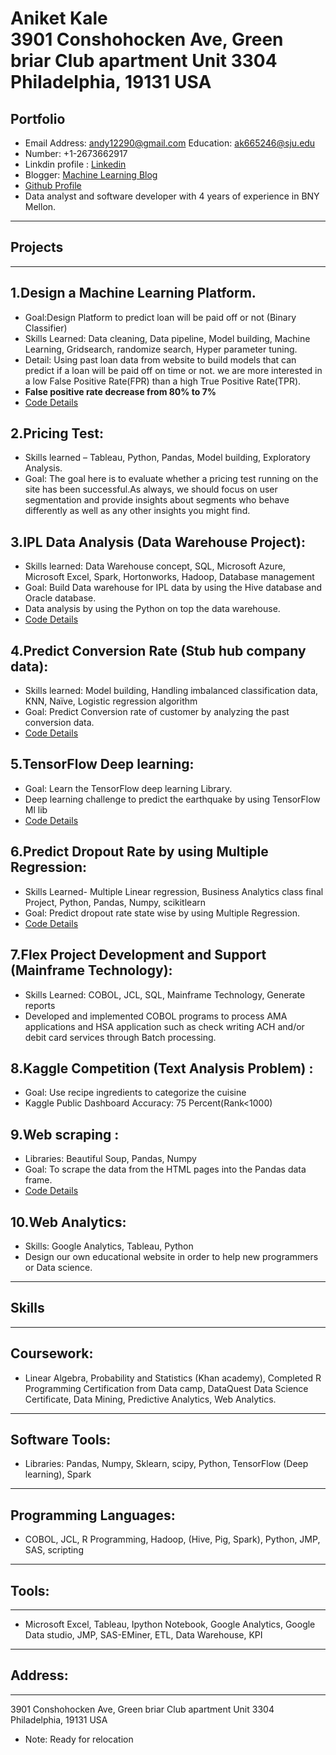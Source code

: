 Aniket Kale   
3901 Conshohocken Ave, Green briar Club apartment
Unit 3304
Philadelphia, 19131
USA  
================

## Portfolio
 - Email Address: andy12290@gmail.com  Education: ak665246@sju.edu  
 - Number: +1-2673662917
 - Linkdin profile : [Linkedin](https://www.linkedin.com/in/aniket-kale-45a29954/)   
 - Blogger: [Machine Learning Blog](https://medium.com/@andy12290 "Machine learning Blog") 
 - [Github Profile](https://github.com/andy12290)
 - Data analyst and software developer with 4 years of experience in BNY Mellon. 
 
------------------ 
## Projects ##
------------------
## 1.Design a Machine Learning Platform.
- Goal:Design Platform to predict loan will be paid off or not (Binary Classifier)   
- Skills Learned: Data cleaning, Data pipeline, Model building, Machine Learning, Gridsearch, randomize search, Hyper parameter tuning.
- Detail: Using past loan data from website to build models that can predict if a loan will be paid off on time or not. we are more interested in a low False Positive Rate(FPR) than a high True Positive Rate(TPR).
- **False positive rate decrease from 80% to 7%**   
- [Code Details](https://github.com/andy12290/Predictive_Analytics_Project)

## 2.Pricing Test:
- Skills learned – Tableau, Python, Pandas, Model building, Exploratory Analysis.
- Goal: The goal here is to evaluate whether a pricing test running on the site has been successful.As  always, we should focus on user segmentation and provide insights about segments who behave differently as well as any other insights you might find.

## 3.IPL Data Analysis (Data Warehouse Project):
- Skills learned: Data Warehouse concept, SQL, Microsoft Azure, Microsoft Excel, Spark, Hortonworks, Hadoop, Database management
- Goal: Build Data warehouse for IPL data by using the Hive database and Oracle database.
- Data analysis by using the Python on top the data warehouse.
- [Code Details](https://github.com/andy12290/Datawarehouse)

## 4.Predict Conversion Rate (Stub hub company data):
- Skills learned: Model building, Handling imbalanced classification data, KNN, Naïve, Logistic regression algorithm
- Goal: Predict Conversion rate of customer by analyzing the past conversion data.
- [Code Details](https://github.com/andy12290/Data_Mining_Challenge)

## 5.TensorFlow Deep learning:
- Goal: Learn the TensorFlow deep learning Library.
- Deep learning challenge to predict the earthquake by using TensorFlow Ml lib
- [Code Details](https://github.com/andy12290/Tensorflow-Deep-Learning)

## 6.Predict Dropout Rate by using Multiple Regression:
- Skills Learned- Multiple Linear regression, Business Analytics class  final Project, Python, Pandas, Numpy, scikitlearn
- Goal: Predict dropout rate state wise by using Multiple Regression.
- [Code Details](https://github.com/andy12290/Notebook/blob/master/Dropout_final%20(1).ipynb)

## 7.Flex Project Development and Support (Mainframe Technology):
- Skills Learned:  COBOL, JCL, SQL, Mainframe Technology, Generate reports
- Developed and implemented COBOL programs to process AMA applications and HSA application such as check writing ACH and/or debit card services through Batch processing.

## 8.Kaggle Competition (Text Analysis Problem) :
- Goal: Use recipe ingredients to categorize the cuisine  
- Kaggle Public Dashboard Accuracy: 75 Percent(Rank<1000)

## 9.Web scraping :
- Libraries: Beautiful Soup, Pandas, Numpy  
- Goal: To scrape the data from the HTML pages into the Pandas data frame.
- [Code Details](https://github.com/andy12290/Web-scraping "Git hub details")

## 10.Web Analytics:
- Skills: Google Analytics, Tableau, Python
- Design our own educational website in order to help new programmers or Data science.

-----------------
## Skills
-------------------
## Coursework:

- Linear Algebra, Probability and Statistics (Khan academy), Completed R Programming Certification from Data camp, DataQuest Data Science Certificate, Data Mining, Predictive Analytics, Web Analytics.

-------------------

## Software Tools:
- Libraries:  Pandas, Numpy, Sklearn, scipy, Python, TensorFlow (Deep learning), Spark

---------------------
## Programming Languages: 
- COBOL, JCL, R Programming, Hadoop, (Hive, Pig, Spark), Python, JMP, SAS, scripting

---------------

## Tools:
------------
- Microsoft Excel, Tableau, Ipython Notebook, Google Analytics, Google Data studio, JMP, SAS-EMiner, ETL, Data Warehouse, KPI

---------------------

## Address:

---------------------
3901 Conshohocken Ave, Green briar Club apartment
Unit 3304
Philadelphia, 19131
USA
- Note: Ready for relocation 












